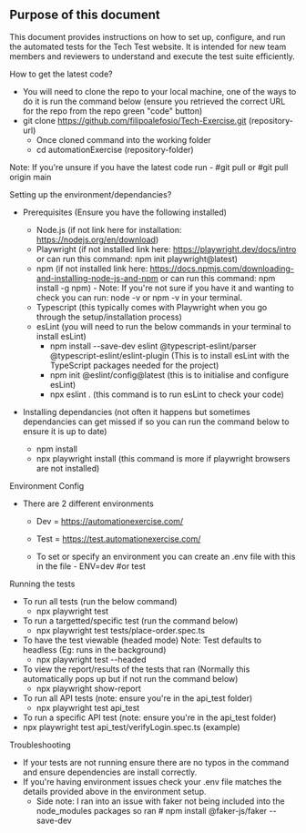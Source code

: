 ## Purpose of this document

This document provides instructions on how to set up, configure, and run the automated tests for the Tech Test website. 
It is intended for new team members and reviewers to understand and execute the test suite efficiently.

How to get the latest code?
  - You will need to clone the repo to your local machine, one of the ways to do it is run the command below (ensure you retrieved the correct URL for the repo from the repo green "code" button)
  - git clone https://github.com/filipoalefosio/Tech-Exercise.git (repository-url)
      - Once cloned command into the working folder
      - cd automationExercise (repository-folder)

Note: If you're unsure if you have the latest code run - #git pull or #git pull origin main


Setting up the environment/dependancies?
  - Prerequisites (Ensure you have the following installed)
      - Node.js (if not link here for installation: https://nodejs.org/en/download)
      - Playwright (if not installed link here: https://playwright.dev/docs/intro or can run this command: npm init playwright@latest)
      - npm (if not installed link here: https://docs.npmjs.com/downloading-and-installing-node-js-and-npm or can run this command: npm install -g npm) - Note: If you're not sure if you have it and wanting to check you can run: node -v or npm -v in your terminal.
      - Typescript (this typically comes with Playwright when you go through the setup/installation process)
      - esLint (you will need to run the below commands in your terminal to install esLint)
          - npm install --save-dev eslint @typescript-eslint/parser @typescript-eslint/eslint-plugin (This is to install esLint with the TypeScript packages needed for the project)
          - npm init @eslint/config@latest (this is to initialise and configure esLint)
          - npx eslint . (this command is to run esLint to check your code)
       
  - Installing dependancies (not often it happens but sometimes dependancies can get missed if so you can run the command below to ensure it is up to date)
      - npm install
      - npx playwright install (this command is more if playwright browsers are not installed)
   

Environment Config
  - There are 2 different environments
      - Dev = https://automationexercise.com/
      - Test = https://test.automationexercise.com/
   
      - To set or specify an environment you can create an .env file with this in the file - ENV=dev #or test
   
Running the tests
  - To run all tests (run the below command)
      - npx playwright test
  - To run a targetted/specific test (run the command below)
      - npx playwright test tests/place-order.spec.ts
  - To have the test viewable (headed mode) Note: Test defaults to headless (Eg: runs in the background) 
      - npx playwright test --headed
  - To view the report/results of the tests that ran (Normally this automatically pops up but if not run the command below)
      - npx playwright show-report
  - To run all API tests (note: ensure you're in the api_test folder)
    - npx playwright test api_test
  - To run a specific API test (note: ensure you're in the api_test folder)
   - npx playwright test api_test/verifyLogin.spec.ts (example)


Troubleshooting
  - If your tests are not running ensure there are no typos in the command and ensure dependencies are install correctly.
  - If you're having environment issues check your .env file matches the details provided above in the environment setup.
      - Side note: I ran into an issue with faker not being included into the node_modules packages so ran # npm install @faker-js/faker --save-dev 
       

